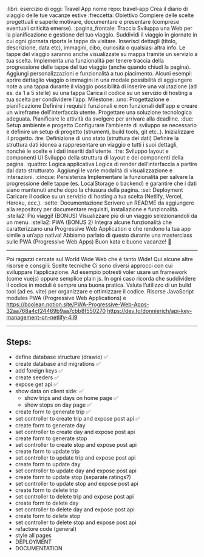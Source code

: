 :libri: esercizio di oggi: Travel App
nome repo: travel-app
Crea il diario di viaggio delle tue vacanze estive
:freccetta: Obiettivo
Compiere delle scelte progettuali e saperle motivare, documentare e presentare (comprese eventuali criticità emerse).
:pagina_frontale: Traccia
Sviluppa una Web per la pianificazione e gestione del tuo viaggio. Suddividi il viaggio in giornate in cui ogni giornata riporta le tappe da visitare. Inserisci dettagli (titolo, descrizione, data etc), immagini, cibo, curiosità o qualsiasi altra info.
Le tappe del viaggio saranno anche visualizzate su mappa tramite un servizio a tua scelta.
Implementa una funzionalità per tenere traccia della progressione delle tappe del tuo viaggio (anche quando chiudi la pagina).
Aggiungi personalizzazioni e funzionalità a tuo piacimento. Alcuni esempi:
aprire dettaglio viaggio o immagini in una modale
possibilità di aggiungere note a una tappa durante il viaggio
possibilità di inserire una valutazione (ad es. da 1 a 5 stelle) su una tappa
Carica il codice su un servizio di hosting a tua scelta per condividere l’app.
Milestone:
:uno: Progettazione e pianificazione
Definire i requisiti funzionali e non funzionali dell'app e creare un wireframe dell'interfaccia utente. Progettare una soluzione tecnologica adeguata. Pianificare le attività da svolgere per arrivare alla deadline.
:due: Setup ambiente e progetto
Configurare l’ambiente di sviluppo se necessario e definire un setup di progetto (strumenti, build tools, git etc..). Inizializzare il progetto.
:tre: Definizione di uno stato (struttura dei dati)
Definire la struttura dati idonea a rappresentare un viaggio e tutti i suoi dettagli, nonché le scelte e i dati inseriti dall’utente.
:tre: Sviluppo layout e componenti UI
Sviluppo della struttura di layout e dei componenti della pagina.
:quattro: Logica applicativa
Logica di render dell’interfaccia a partire dal dato strutturato. Aggiungi le varie modalità di visualizzazione e interazioni.
:cinque: Persistenza
Implementare la funzionalità per salvare la progressione delle tappe (es. LocalStorage o backend) e garantire che i dati siano mantenuti anche dopo la chiusura della pagina.
:sei: Deployment
Caricare il codice su un servizio di hosting a tua scelta (Netlify, Vercel, Heroku, ecc.).
:sette: Documentazione
Scrivere un README da aggiungere alla repository per documentare requisiti, installazione e funzionalità.
:stella2: Più viaggi! (BONUS)
Visualizzare più di un viaggio selezionandoli da un menu.
:stella2: PWA (BONUS 2)
Integra alcune funzionalità che caratterizzano una Progressive Web Application e che rendono la tua app simile a un’app nativa! Abbiamo parlato di questo durante una masterclass sulle PWA (Progressive Web Apps)
Buon kata e buone vacanze! :ninja:


-----------------------------------------------------------------------


Poi ragazzi cercate sul World Wide Web che è tanto Wide!
Qui alcune altre risorse e consgili:
Scelte tecniche
Ci sono diversi approcci con cui sviluppare l’applicazione. Ad esempio potresti voler usare un framework (come vuejs) oppure semplice plain js. In ogni caso ricorda che suddividere il codice in moduli è sempre una buona pratica. Valuta l’utilizzo di un build tool (ad es. vite) per organizzare e ottimizzare il codice.
Risorse
JavaScript modules
PWA (Progressive Web Applications) e https://boolean.notion.site/PWA-Progressive-Web-Apps-32aa768a4cf24469b9aa7cbb8f550270
https://dev.to/donnierich/api-key-management-on-netlify-4il9


-----------------------------------------------------------------------


## Steps:
- define database structure (drawio) ✅
- create database and migrations ✅
- add foreign keys ✅
- create seeders ✅
- expose get api ✅
- show data on client side: ✅
    - show trips and days on home page ✅
    - show stops on day page ✅
- create form to generate trip ✅
- set controller to create trip and expose post api ✅
- create form to generate day
- set controller to create day and expose post api
- create form to generate stop
- set controller to create stop and expose post api
- create form to update trip
- set controller to update trip and expose post api
- create form to update day
- set controller to update day and expose post api
- create form to update stop (separate ratings?)
- set controller to update stop and expose post api
- create form to delete trip
- set controller to delete trip and expose post api
- create form to delete day
- set controller to delete day and expose post api
- create form to delete stop
- set controller to delete stop and expose post api
- refactore code (general)
- style all pages
- DEPLOYMENT
- DOCUMENTATION